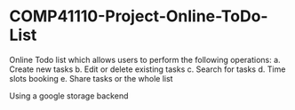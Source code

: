 # COMP41110-Project-Online-ToDo-List

Online Todo list which allows users to perform the following operations:
a. Create new tasks
b. Edit or delete existing tasks
c. Search for tasks
d. Time slots booking
e. Share tasks or the whole list

Using a google storage backend


